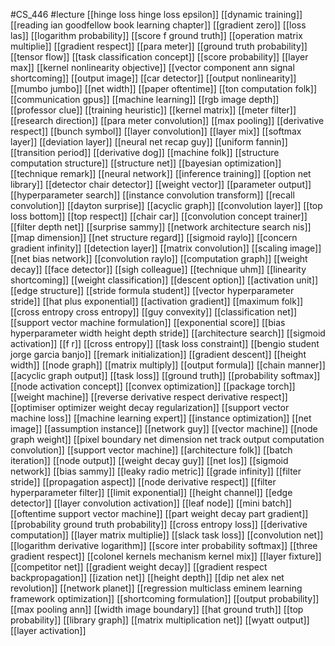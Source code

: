 #CS_446
#lecture
[[hinge loss hinge loss epsilon]]
[[dynamic training]]
[[reading ian goodfellow book learning chapter]]
[[gradient zero]]
[[loss las]]
[[logarithm probability]]
[[score f ground truth]]
[[operation matrix multiplie]]
[[gradient respect]]
[[para meter]]
[[ground truth probability]]
[[tensor flow]]
[[task classification concept]]
[[score probability]]
[[layer max]]
[[kernel nonlinearity objective]]
[[vector component ann signal shortcoming]]
[[output image]]
[[car detector]]
[[output nonlinearity]]
[[mumbo jumbo]]
[[net width]]
[[paper oftentime]]
[[ton computation folk]]
[[communication gpus]]
[[machine learning]]
[[rgb image depth]]
[[professor clue]]
[[training heuristic]]
[[kernel matrix]]
[[meter filter]]
[[research direction]]
[[para meter convolution]]
[[max pooling]]
[[derivative respect]]
[[bunch symbol]]
[[layer convolution]]
[[layer mix]]
[[softmax layer]]
[[deviation layer]]
[[neural net recap guy]]
[[uniform fannin]]
[[transition period]]
[[derivative dog]]
[[machine folk]]
[[structure computation structure]]
[[structure net]]
[[bayesian optimization]]
[[technique remark]]
[[neural network]]
[[inference training]]
[[option net library]]
[[detector chair detector]]
[[weight vector]]
[[parameter output]]
[[hyperparameter search]]
[[instance convolution transform]]
[[recall convolution]]
[[dayton surprise]]
[[acyclic graph]]
[[convolution layer]]
[[top loss bottom]]
[[top respect]]
[[chair car]]
[[convolution concept trainer]]
[[filter depth net]]
[[surprise sammy]]
[[network architecture search nis]]
[[map dimension]]
[[net structure regard]]
[[sigmoid raylo]]
[[concern gradient infinity]]
[[detection layer]]
[[matrix convolution]]
[[scaling image]]
[[net bias network]]
[[convolution raylo]]
[[computation graph]]
[[weight decay]]
[[face detector]]
[[sigh colleague]]
[[technique uhm]]
[[linearity shortcoming]]
[[weight classification]]
[[descent option]]
[[activation unit]]
[[edge structure]]
[[stride formula student]]
[[vector hyperparameter stride]]
[[hat plus exponential]]
[[activation gradient]]
[[maximum folk]]
[[cross entropy cross entropy]]
[[guy convexity]]
[[classification net]]
[[support vector machine formulation]]
[[exponential score]]
[[bias hyperparameter width height depth stride]]
[[architecture search]]
[[sigmoid activation]]
[[f r]]
[[cross entropy]]
[[task loss constraint]]
[[bengio student jorge garcia banjo]]
[[remark initialization]]
[[gradient descent]]
[[height width]]
[[node graph]]
[[matrix multiply]]
[[output formula]]
[[chain manner]]
[[acyclic graph output]]
[[task loss]]
[[ground truth]]
[[probability softmax]]
[[node activation concept]]
[[convex optimization]]
[[package torch]]
[[weight machine]]
[[reverse derivative respect derivative respect]]
[[optimiser optimizer weight decay regularization]]
[[support vector machine loss]]
[[machine learning expert]]
[[instance optimization]]
[[net image]]
[[assumption instance]]
[[network guy]]
[[vector machine]]
[[node graph weight]]
[[pixel boundary net dimension net track output computation convolution]]
[[support vector machine]]
[[architecture folk]]
[[batch iteration]]
[[node output]]
[[weight decay guy]]
[[net los]]
[[sigmoid network]]
[[bias sammy]]
[[leaky radio metric]]
[[grade infinity]]
[[filter stride]]
[[propagation aspect]]
[[node derivative respect]]
[[filter hyperparameter filter]]
[[limit exponential]]
[[height channel]]
[[edge detector]]
[[layer convolution activation]]
[[leaf node]]
[[mini batch]]
[[oftentime support vector machine]]
[[part weight decay part gradient]]
[[probability ground truth probability]]
[[cross entropy loss]]
[[derivative computation]]
[[layer matrix multiplie]]
[[slack task loss]]
[[convolution net]]
[[logarithm derivative logarithm]]
[[score inter probability softmax]]
[[three gradient respect]]
[[colonel kernels mechanism kernel mix]]
[[layer fixture]]
[[competitor net]]
[[gradient weight decay]]
[[gradient respect backpropagation]]
[[ization net]]
[[height depth]]
[[dip net alex net revolution]]
[[network planet]]
[[regression multiclass eminem learning framework optimization]]
[[shortcoming formulation]]
[[output probability]]
[[max pooling ann]]
[[width image boundary]]
[[hat ground truth]]
[[top probability]]
[[library graph]]
[[matrix multiplication net]]
[[wyatt output]]
[[layer activation]]
